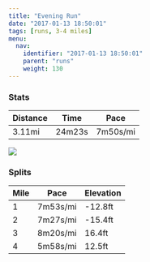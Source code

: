 ```yaml
---
title: "Evening Run"
date: "2017-01-13 18:50:01"
tags: [runs, 3-4 miles]
menu:
  nav:
    identifier: "2017-01-13 18:50:01"
    parent: "runs"
    weight: 130
---
```


### Stats

| Distance | Time | Pace |
|----------|------|------|
|3.11mi|24m23s|7m50s/mi|

<img src='https://maps.googleapis.com/maps/api/staticmap?maptype=roadmap&path=enc:myjeIfgvLoJcBmB|p@bBbAgAlCvGjXnFrDtBlVbCtI`EjFdFjAjOt[iOa[gFkA{EoGqDySeH{OgG_WMkD|@_AeBeApBir@hKfB&key=AIzaSyC1MId7bFpkLXNAaYhBSTb8jLyiSqzbDtM&size=800x800&markers=color:yellow|label:S|53.47239,-2.249&markers=color:green|label:F|53.47232999999998,-2.2487900000000005'>

### Splits

| Mile | Pace | Elevation |
|------|------|-----------|
|1|7m53s/mi|-12.8ft|
|2|7m27s/mi|-15.4ft|
|3|8m20s/mi|16.4ft|
|4|5m58s/mi|12.5ft|
